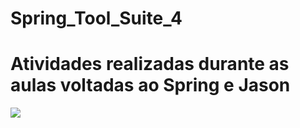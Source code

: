 # Spring_Tool_Suite_4

<h1 style="\color:blue/" >Atividades realizadas durante as aulas voltadas ao Spring e Jason</h1>
   <img src="https://upload.wikimedia.org/wikipedia/commons/4/44/Spring_Framework_Logo_2018.svg?style=for-the-badge&logo=typescript&logoColor=whitewidth=-05height=-05"/>
